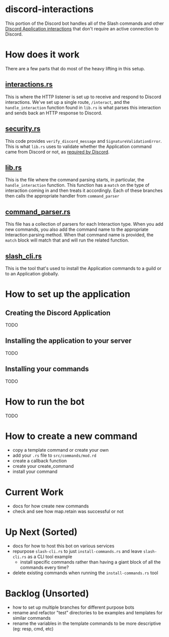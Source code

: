 # discord-interactions
This portion of the Discord bot handles all of the Slash commands and other [Discord Application interactions](https://discord.com/developers/docs/interactions/application-commands) that don't require an active connection to Discord.

# How does it work
There are a few parts that do most of the heavy lifting in this setup.

## [interactions.rs](src/bin/interactions.rs)
This is where the HTTP listener is set up to receive and respond to Discord interactions. We've set up a single route, `/interact`, and the `handle_interaction` function found in `lib.rs` is what parses this interaction and sends back an HTTP response to Discord.

## [security.rs](src/security.rs)
This code provides `verify_discord_message` and `SignatureValidationError`. This is what `lib.rs` uses to validate whether the Application command came from Discord or not, as [required by Discord](https://discord.com/developers/docs/interactions/receiving-and-responding#security-and-authorization).

## [lib.rs](src/lib.rs)
This is the file where the command parsing starts, in particular, the `handle_interaction` function. This function has a `match` on the type of interaction coming in and then treats it accordingly. Each of these branches then calls the appropriate handler from `command_parser`

## [command_parser.rs](src/commands/command_parser.rs)
This file has a collection of parsers for each Interaction type. When you add new commands, you also add the command name to the appropriate Interaction parsing method. When that command name is provided, the `match` block will match that and will run the related function.

## [slash_cli.rs](src/bin/slash_cli.rs)
This is the tool that's used to install the Application commands to a guild or to an Application globally.

# How to set up the application
## Creating the Discord Application
TODO

## Installing the application to your server
TODO

## Installing your commands
TODO

# How to run the bot
TODO

# How to create a new command
* copy a template command or create your own
* add your `.rs` file to `src/commands/mod.rd`
* create a callback function
* create your create_command
* install your command

# Current Work
* docs for how create new commands
* check and see how map.retain was successful or not

# Up Next (Sorted)
* docs for how to host this bot on various services
* repurpose `slash-cli.rs` to just `install-commands.rs` and leave `slash-cli.rs` as a CLI tool example
  * install specific commands rather than having a giant block of all the commands every time?
* delete existing commands when running the `install-commands.rs` tool

# Backlog (Unsorted)
* how to set up multiple branches for different purpose bots
* rename and refactor "test" directories to be examples and templates for similar commands
* rename the variables in the template commands to be more descriptive (eg: resp, cmd, etc)
